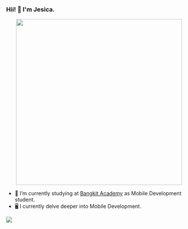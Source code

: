 ### Hii! 👋 I'm Jesica.

<p align="center">
  <img width="450" src="https://cdn.dribbble.com/users/1364029/screenshots/16093268/media/68e82a7fb4904614a9066d6b540c14b2.gif">
</p>

* 🔭 I’m currently studying at <a href="https://grow.google/intl/id_id/bangkit/">Bangkit Academy</a> as Mobile Development student.
* 🖥️ I currently delve deeper into Mobile Development.


 <a href="https://github.com/jesicasp/github-readme-stats"><img align="center" src="https://github-readme-stats.vercel.app/api/top-langs/?username=jesicasp&layout=compact&theme=buefy&hide_border=true" /></a> 

